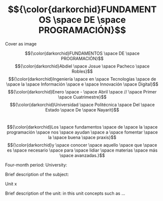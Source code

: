 # $${\color{darkorchid}FUNDAMENTOS \space DE \space PROGRAMACIÓN}$$

Cover as image

$${\color{darkorchid}FUNDAMENTOS \space DE \space PROGRAMACIÓN}$$
$${\color{darkorchid}Abdiel \space Josue \space Pacheco \space Robles}$$
$${\color{darkorchid}Ingeniería \space en \space Tecnologías \space de \space la \space Información \space e \space Innovación \space Digital}$$
$${\color{darkorchid}Enero \space - \space Abril \space // \space Primer \space Cuatrimestre}$$
$${\color{darkorchid}Universidad \space Politécnica \space Del \space Estado \space De \space Nayarit}$$
#
$${\color{darkorchid}Los \space fundamentos \space de \space la \space programación \space nos \space ayudan \space a \space fomentar \space la \space buena \space praxis}$$
$${\color{darkorchid}y \space conocer \space aquello \space que \space es \space necesario \space para \space lidiar \space materias \space más \space avanzadas.}$$


Four-month period:
University:

Brief description of the subject:

Unit x

Brief description of the unit: in this unit concepts such as ...

